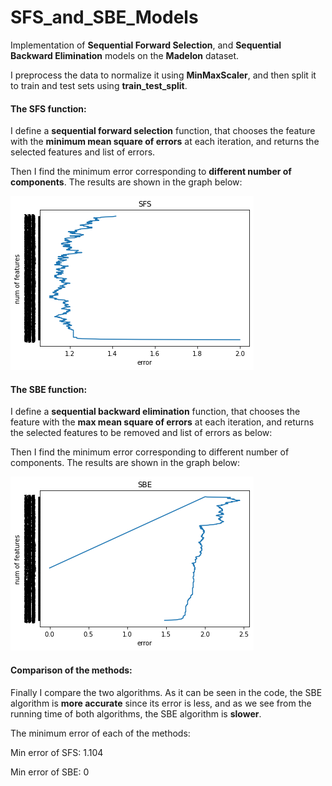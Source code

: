 # SFS_and_SBE_Models
Implementation of **Sequential Forward Selection**, and **Sequential Backward Elimination** models on the **Madelon** dataset.

I preprocess the data to normalize it using **MinMaxScaler**, and then split it to train and test sets using **train_test_split**.

<h4>The SFS function:</h4>

I define a **sequential forward selection** function, that chooses the feature with the **minimum mean square of errors** at each iteration, and returns the selected features and list of errors.

Then I find the minimum error corresponding to **different number of components**. The results are shown in the graph below:

![My Image](3.png)

<h4>The SBE function:</h4>

I define a **sequential backward elimination** function, that chooses the feature with the **max mean square of errors** at each iteration, and returns the selected features to be removed and list of errors as below:

Then I find the minimum error corresponding to different number of components. The results are shown in the graph below:

![My Image](4.png)

<h4>Comparison of the methods:</h4>

Finally I compare the two algorithms. As it can be seen in the code, the SBE algorithm is **more accurate** since its error is less, and as we see from the running time of both algorithms, the SBE algorithm is **slower**.

The minimum error of each of the methods:

Min error of SFS: 1.104

Min error of SBE: 0
